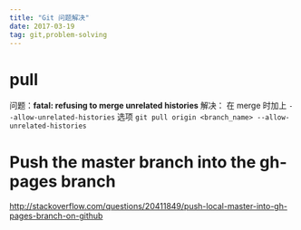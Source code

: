 ```yaml
---
title: "Git 问题解决"
date: 2017-03-19
tag: git,problem-solving
---
```


# pull

 问题：**fatal: refusing to merge unrelated histories**
 解决：
 在 merge 时加上 `--allow-unrelated-histories` 选项
 `git pull origin <branch_name> --allow-unrelated-histories`

# Push the master branch into the gh-pages branch

http://stackoverflow.com/questions/20411849/push-local-master-into-gh-pages-branch-on-github
